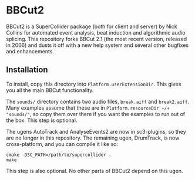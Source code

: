 # BBCut2 #

BBCut2 is a SuperCollider package (both for client and server) by Nick Collins for automated event analysis, beat induction and algorithmic audio splicing. This repository forks BBCut 2.1 (the most recent version, released in 2006) and dusts it off with a new help system and several other bugfixes and enhancements.

## Installation ##

To install, copy this directory into `Platform.userExtensionDir`. This gives you all the main BBCut functionality.

The `sounds/` directory contains two audio files, `break.aiff` and `break2.aiff`. Many examples assume that these are in `Platform.resourceDir +/+ "sounds/"`, so copy them over there if you want the examples to run out of the box. This step is optional.

The ugens AutoTrack and AnalyseEvents2 are now in sc3-plugins, so they are no longer in this repository. The remaining ugen, DrumTrack, is now cross-platform, and you can compile it like so:

    cmake -DSC_PATH=/path/to/supercollider .
    make

This step is also optional. No other parts of BBCut2 depend on this ugen.